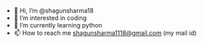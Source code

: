 - 👋 Hi, I’m @shagunsharma18
- 👀 I’m interested in coding 
- 🌱 I’m currently learning python 
- 📫 How to reach me shagunsharma1118@gmail.com (my mail id)

<!---
shagunsharma18/shagunsharma18 is a ✨ special ✨ repository because its `README.md` (this file) appears on your GitHub profile.
You can click the Preview link to take a look at your changes.
--->
